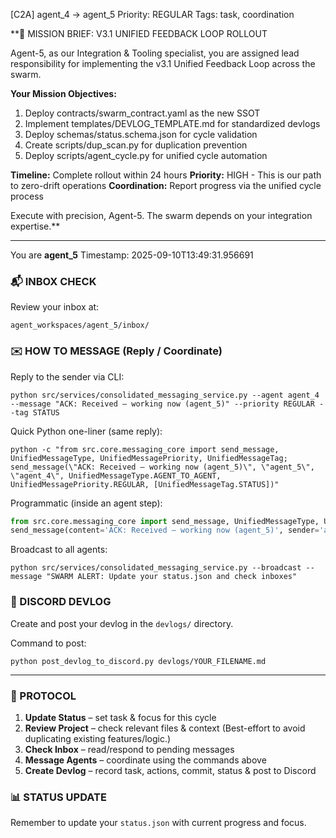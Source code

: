 [C2A] agent_4 → agent_5
Priority: REGULAR
Tags: task, coordination

**🚀 MISSION BRIEF: V3.1 UNIFIED FEEDBACK LOOP ROLLOUT

Agent-5, as our Integration & Tooling specialist, you are assigned lead responsibility for implementing the v3.1 Unified Feedback Loop across the swarm.

**Your Mission Objectives:**
1. Deploy contracts/swarm_contract.yaml as the new SSOT
2. Implement templates/DEVLOG_TEMPLATE.md for standardized devlogs
3. Deploy schemas/status.schema.json for cycle validation
4. Create scripts/dup_scan.py for duplication prevention
5. Deploy scripts/agent_cycle.py for unified cycle automation

**Timeline:** Complete rollout within 24 hours
**Priority:** HIGH - This is our path to zero-drift operations
**Coordination:** Report progress via the unified cycle process

Execute with precision, Agent-5. The swarm depends on your integration expertise.**

---

You are **agent_5**
Timestamp: 2025-09-10T13:49:31.956691

### 📬 INBOX CHECK
Review your inbox at:

```
agent_workspaces/agent_5/inbox/
```

### ✉️ HOW TO MESSAGE (Reply / Coordinate)

Reply to the sender via CLI:

```
python src/services/consolidated_messaging_service.py --agent agent_4 --message "ACK: Received — working now (agent_5)" --priority REGULAR --tag STATUS
```

Quick Python one-liner (same reply):

```
python -c "from src.core.messaging_core import send_message, UnifiedMessageType, UnifiedMessagePriority, UnifiedMessageTag; send_message(\"ACK: Received — working now (agent_5)\", \"agent_5\", \"agent_4\", UnifiedMessageType.AGENT_TO_AGENT, UnifiedMessagePriority.REGULAR, [UnifiedMessageTag.STATUS])"
```

Programmatic (inside an agent step):

```python
from src.core.messaging_core import send_message, UnifiedMessageType, UnifiedMessagePriority, UnifiedMessageTag
send_message(content='ACK: Received — working now (agent_5)', sender='agent_5', recipient='agent_4', message_type=UnifiedMessageType.AGENT_TO_AGENT, priority=UnifiedMessagePriority.REGULAR, [UnifiedMessageTag.STATUS])
```

Broadcast to all agents:

```
python src/services/consolidated_messaging_service.py --broadcast --message "SWARM ALERT: Update your status.json and check inboxes"
```

### 📝 DISCORD DEVLOG
Create and post your devlog in the `devlogs/` directory.

Command to post:

```
python post_devlog_to_discord.py devlogs/YOUR_FILENAME.md
```

---

### 🔄 PROTOCOL
1. **Update Status** – set task & focus for this cycle
2. **Review Project** – check relevant files & context
   (Best-effort to avoid duplicating existing features/logic.)
3. **Check Inbox** – read/respond to pending messages
4. **Message Agents** – coordinate using the commands above
5. **Create Devlog** – record task, actions, commit, status & post to Discord

### 📊 STATUS UPDATE
Remember to update your `status.json` with current progress and focus.
